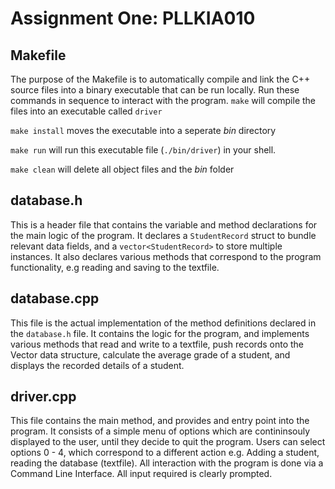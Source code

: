 # Assignment One: PLLKIA010

## Makefile
The purpose of the Makefile is to automatically compile and link the C++ source files into a binary executable that can be run locally. Run these commands in sequence to interact with the program.
```make``` will compile the files into an executable called ```driver```

```make install``` moves the executable into a seperate *bin* directory 

```make run``` will run this executable file (```./bin/driver```) in your shell.

```make clean``` will delete all object files and the *bin* folder

## database.h

This is a header file that contains the variable and method declarations for the main logic of the program. It declares a ```StudentRecord``` struct to bundle relevant data fields, and a ```vector<StudentRecord>``` to store multiple instances. 
It also declares various methods that correspond to the program functionality, e.g reading and saving to the textfile.

## database.cpp

This file is the actual implementation of the method definitions declared in the ```database.h``` file. It contains the logic for the program, and implements various methods that read and write to a textfile, push records onto the Vector data structure, calculate the average grade of a student, and displays the recorded details of a student.

## driver.cpp

This file contains the main method, and provides and entry point into the program. It consists of a simple menu of options which are contininsouly displayed to the user, until they decide to quit the program. Users can select options 0 - 4, which correspond to a different action e.g. Adding a student, reading the database (textfile). All interaction with the program is done via a Command Line Interface. All input required is clearly prompted.

